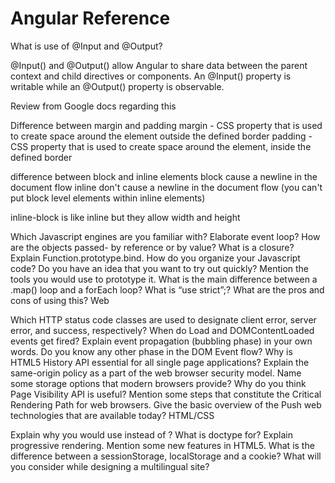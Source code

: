 # Angular Reference

What is use of @Input and @Output?

@Input() and @Output() allow Angular to share data between the parent context and child directives or components. An @Input() property is writable while an @Output() property is observable.



Review from Google docs regarding this

Difference between margin and padding
margin - CSS property that is used to create space around the element outside the defined border
padding - CSS property that is used to create space around the element, inside the defined border

difference between block and inline elements
block cause a newline in the document flow 
inline don't cause a newline in the document flow (you can't put block level elements within inline elements)

inline-block is like inline but they allow width and height


Which Javascript engines are you familiar with?
Elaborate event loop?
How are the objects passed- by reference or by value?
What is a closure?
Explain Function.prototype.bind.
How do you organize your Javascript code?
Do you have an idea that you want to try out quickly? Mention the tools you would use to prototype it.
What is the main difference between a .map() loop and a forEach loop?
What is “use strict”;? What are the pros and cons of using this?
           Web

Which HTTP status code classes are used to designate client error, server error, and success, respectively?
When do Load and DOMContentLoaded events get fired?
Explain event propagation (bubbling phase) in your own words. Do you know any other phase in the DOM Event flow?
Why is HTML5 History API essential for all single page applications?
Explain the same-origin policy as a part of the web browser security model.
Name some storage options that modern browsers provide?
Why do you think Page Visibility API is useful?
Mention some steps that constitute the Critical Rendering Path for web browsers.
Give the basic overview of the Push web technologies that are available today?
           HTML/CSS

Explain why you would use  instead of ?
What is doctype for?
Explain progressive rendering.
Mention some new features in HTML5.
What is the difference between a sessionStorage, localStorage and a cookie?
What will you consider while designing a multilingual site?
